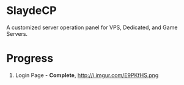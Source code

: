 # SlaydeCP
A customized server operation panel for VPS, Dedicated, and Game Servers.

# Progress
1. Login Page - **Complete**, http://i.imgur.com/E9PKfHS.png
